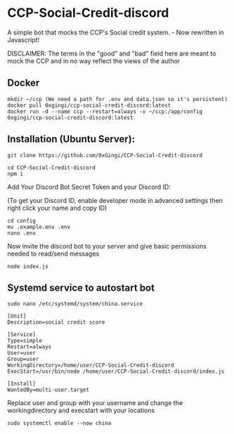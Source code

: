 # CCP-Social-Credit-discord
A simple bot that mocks the CCP's Social credit system. - Now rewritten in Javascript!

DISCLAIMER: The terms in the "good" and "bad" field here are meant to mock the CCP and in no way reflect the views of the author
## Docker
```
mkdir ~/ccp (We need a path for .env and data.json so it's persistent)
docker pull 0xgingi/ccp-social-credit-discord:latest
docker run -d --name ccp --restart=always -v ~/ccp:/app/config 0xgingi/ccp-social-credit-discord:latest
```

## Installation (Ubuntu Server):
```
git clone https://github.com/0xGingi/CCP-Social-Credit-discord
```
```
cd CCP-Social-Credit-discord
npm i
```
Add Your Discord Bot Secret Token and your Discord ID:

(To get your Discord ID, enable developer mode in advanced settings then right click your name and copy ID)
```
cd config
mv .example.env .env
nano .env 
```
Now invite the discord bot to your server and give basic permissions needed to read/send messages
```
node index.js
```
## Systemd service to autostart bot
```
sudo nano /etc/systemd/system/china.service
```
```
[Unit]
Description=social credit score

[Service]
Type=simple
Restart=always
User=user
Group=user
WorkingDirectory=/home/user/CCP-Social-Credit-discord
ExecStart=/usr/bin/node /home/user/CCP-Social-Credit-discord/index.js

[Install]
WantedBy=multi-user.target
```
Replace user and group with your username and change the workingdirectory and execstart with your locations
```
sudo systemctl enable --now china
```
